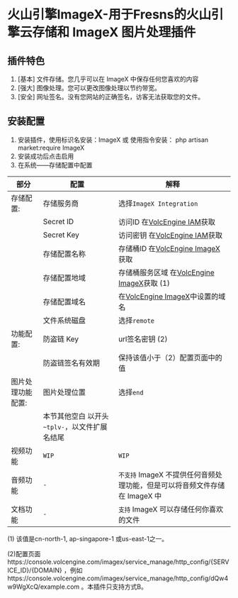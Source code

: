 # 火山引擎ImageX-用于Fresns的火山引擎云存储和 ImageX 图片处理插件
## 插件特色
1. [基本] 文件存储。您几乎可以在 ImageX 中保存任何您喜欢的内容
2. [强大] 图像处理。您可以更改图像处理以节约带宽。
3. [安全] 网址签名。没有您网站的正确签名，访客无法获取您的文件。

## 安装配置
1. 安装插件，使用标识名安装：ImageX 或 使用指令安装： php artisan market:require ImageX
2. 安装成功后点击启用
3. 在系统——存储配置中配置

| 部分	| 配置	| 解释 | 
| ----------------- | ------------------------------- | ------------------------------------------------------------------------------------------------------------------- |
| 存储配置:| 	存储服务商	| 选择`ImageX Integration`| 
|  | Secret ID	| 访问ID 在[VolcEngine IAM](https://console.volcengine.com/iam/keymanage/)获取| 
|  | Secret Key	| 访问密钥 在[VolcEngine IAM](https://console.volcengine.com/iam/keymanage/)获取| 
|  | 存储配置名称	| 存储桶ID 在[VolcEngine ImageX](https://console.volcengine.com/imagex/service_manage/)获取| 
|  | 存储配置地域| 	存储桶服务区域 在[VolcEngine ImageX](https://console.volcengine.com/imagex/service_manage/)获取 (1)| 
|  | 存储配置域名	| 在[VolcEngine ImageX](https://console.volcengine.com/imagex/service_manage/)中设置的域名| 
|  | 文件系统磁盘	| 选择`remote`| 
| 功能配置: | 	防盗链 Key	|  url签名密钥 (2)| 
|  | 防盗链签名有效期	|  保持该值小于（2）配置页面中的值| 
|  图片处理功能配置:|  图片处理位置| 	选择`end`|  
|  | 本节其他空白	以开头`~tplv-`，以文件扩展名结尾|  
|  视频功能	|  `WIP`|  	`WIP`
|  音频功能	|  `-`	|  `不支持` ImageX 不提供任何音频处理功能，但是可以将音频文件存储在 ImageX 中|  
|  文档功能	|  `-`	|  `支持` ImageX 可以存储任何你喜欢的文件| 


(1) 该值是cn-north-1, ap-singapore-1 或us-east-1之一。

(2)配置页面https://console.volcengine.com/imagex/service_manage/http_config/{SERVICE_ID}/{DOMAIN} ，例如https://console.volcengine.com/imagex/service_manage/http_config/dQw4w9WgXcQ/example.com 。本插件只支持方式B。
